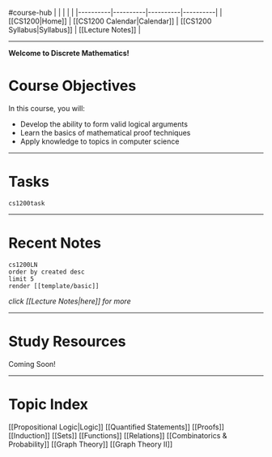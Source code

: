#course-hub
|  |  |  |  |
|----------|----------|----------|----------|
| [[CS1200|Home]] | [[CS1200 Calendar|Calendar]] | [[CS1200 Syllabus|Syllabus]] | [[Lecture Notes]] |

---

**Welcome to Discrete Mathematics!**

# Course Objectives

In this course, you will:
* Develop the ability to form valid logical arguments
* Learn the basics of mathematical proof techniques
* Apply knowledge to topics in computer science

---
# Tasks

```query
cs1200task
```

---
# Recent Notes

```query
cs1200LN
order by created desc
limit 5
render [[template/basic]]
```
_click [[Lecture Notes|here]] for more_


---
# Study Resources

Coming Soon!

---
# Topic Index

[[Propositional Logic|Logic]]
[[Quantified Statements]]
[[Proofs]]
[[Induction]]
[[Sets]]
[[Functions]]
[[Relations]]
[[Combinatorics & Probability]]
[[Graph Theory]]
[[Graph Theory II]]

